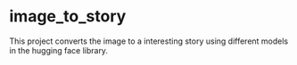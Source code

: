 # image_to_story
This project converts the image to a interesting story using different models in the hugging face library.
